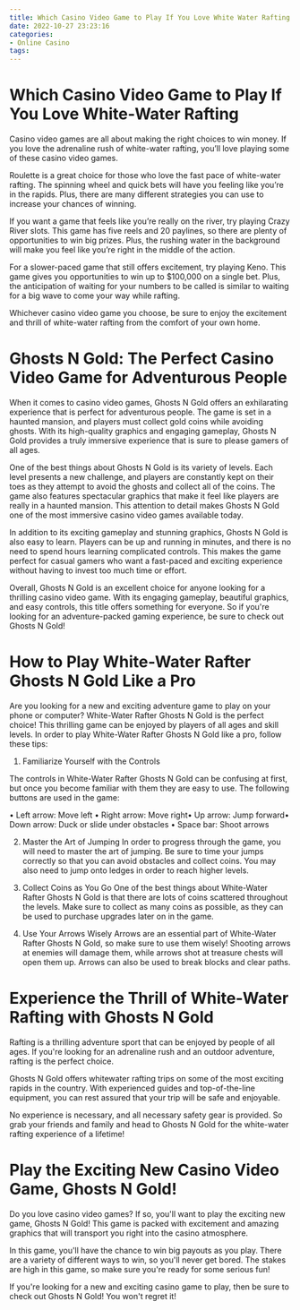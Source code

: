 ```yaml
---
title: Which Casino Video Game to Play If You Love White Water Rafting
date: 2022-10-27 23:23:16
categories:
- Online Casino
tags:
---
```



#  Which Casino Video Game to Play If You Love White-Water Rafting

Casino video games are all about making the right choices to win money. If you love the adrenaline rush of white-water rafting, you’ll love playing some of these casino video games.

Roulette is a great choice for those who love the fast pace of white-water rafting. The spinning wheel and quick bets will have you feeling like you’re in the rapids. Plus, there are many different strategies you can use to increase your chances of winning.

If you want a game that feels like you’re really on the river, try playing Crazy River slots. This game has five reels and 20 paylines, so there are plenty of opportunities to win big prizes. Plus, the rushing water in the background will make you feel like you’re right in the middle of the action.

For a slower-paced game that still offers excitement, try playing Keno. This game gives you opportunities to win up to $100,000 on a single bet. Plus, the anticipation of waiting for your numbers to be called is similar to waiting for a big wave to come your way while rafting.

Whichever casino video game you choose, be sure to enjoy the excitement and thrill of white-water rafting from the comfort of your own home.

#  Ghosts N Gold: The Perfect Casino Video Game for Adventurous People

When it comes to casino video games, Ghosts N Gold offers an exhilarating experience that is perfect for adventurous people. The game is set in a haunted mansion, and players must collect gold coins while avoiding ghosts. With its high-quality graphics and engaging gameplay, Ghosts N Gold provides a truly immersive experience that is sure to please gamers of all ages.

One of the best things about Ghosts N Gold is its variety of levels. Each level presents a new challenge, and players are constantly kept on their toes as they attempt to avoid the ghosts and collect all of the coins. The game also features spectacular graphics that make it feel like players are really in a haunted mansion. This attention to detail makes Ghosts N Gold one of the most immersive casino video games available today.

In addition to its exciting gameplay and stunning graphics, Ghosts N Gold is also easy to learn. Players can be up and running in minutes, and there is no need to spend hours learning complicated controls. This makes the game perfect for casual gamers who want a fast-paced and exciting experience without having to invest too much time or effort.

Overall, Ghosts N Gold is an excellent choice for anyone looking for a thrilling casino video game. With its engaging gameplay, beautiful graphics, and easy controls, this title offers something for everyone. So if you're looking for an adventure-packed gaming experience, be sure to check out Ghosts N Gold!

#  How to Play White-Water Rafter Ghosts N Gold Like a Pro

Are you looking for a new and exciting adventure game to play on your phone or computer? White-Water Rafter Ghosts N Gold is the perfect choice! This thrilling game can be enjoyed by players of all ages and skill levels. In order to play White-Water Rafter Ghosts N Gold like a pro, follow these tips:

1. Familiarize Yourself with the Controls

The controls in White-Water Rafter Ghosts N Gold can be confusing at first, but once you become familiar with them they are easy to use. The following buttons are used in the game:

• Left arrow: Move left
• Right arrow: Move right• Up arrow: Jump forward• Down arrow: Duck or slide under obstacles
• Space bar: Shoot arrows

2. Master the Art of Jumping
In order to progress through the game, you will need to master the art of jumping. Be sure to time your jumps correctly so that you can avoid obstacles and collect coins. You may also need to jump onto ledges in order to reach higher levels.

3. Collect Coins as You Go
One of the best things about White-Water Rafter Ghosts N Gold is that there are lots of coins scattered throughout the levels. Make sure to collect as many coins as possible, as they can be used to purchase upgrades later on in the game.

4. Use Your Arrows Wisely
Arrows are an essential part of White-Water Rafter Ghosts N Gold, so make sure to use them wisely! Shooting arrows at enemies will damage them, while arrows shot at treasure chests will open them up. Arrows can also be used to break blocks and clear paths.

#  Experience the Thrill of White-Water Rafting with Ghosts N Gold

Rafting is a thrilling adventure sport that can be enjoyed by people of all ages. If you're looking for an adrenaline rush and an outdoor adventure, rafting is the perfect choice.

Ghosts N Gold offers whitewater rafting trips on some of the most exciting rapids in the country. With experienced guides and top-of-the-line equipment, you can rest assured that your trip will be safe and enjoyable.

No experience is necessary, and all necessary safety gear is provided. So grab your friends and family and head to Ghosts N Gold for the white-water rafting experience of a lifetime!

#  Play the Exciting New Casino Video Game, Ghosts N Gold!

Do you love casino video games? If so, you'll want to play the exciting new game, Ghosts N Gold! This game is packed with excitement and amazing graphics that will transport you right into the casino atmosphere.

In this game, you'll have the chance to win big payouts as you play. There are a variety of different ways to win, so you'll never get bored. The stakes are high in this game, so make sure you're ready for some serious fun!

If you're looking for a new and exciting casino game to play, then be sure to check out Ghosts N Gold! You won't regret it!